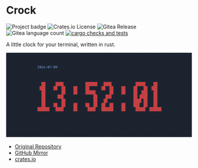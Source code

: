 # Crock

![Project badge](https://img.shields.io/badge/language-Rust-blue.svg)
![Crates.io License](https://img.shields.io/crates/l/crock)
![Gitea Release](https://img.shields.io/gitea/v/release/PlexSheep/crock?gitea_url=https%3A%2F%2Fgit.cscherr.de)
![Gitea language count](https://img.shields.io/gitea/languages/count/PlexSheep/crock?gitea_url=https%3A%2F%2Fgit.cscherr.de)
[![cargo checks and tests](https://github.com/PlexSheep/crock/actions/workflows/cargo.yaml/badge.svg)](https://github.com/PlexSheep/crock/actions/workflows/cargo.yaml)

A little clock for your terminal, written in rust.

![screenshot](data/media/screenshot.png)

* [Original Repository](https://git.cscherr.de/PlexSheep/crock)
* [GitHub Mirror](https://github.com/PlexSheep/crock)
* [crates.io](https://crates.io/crates/crock)
